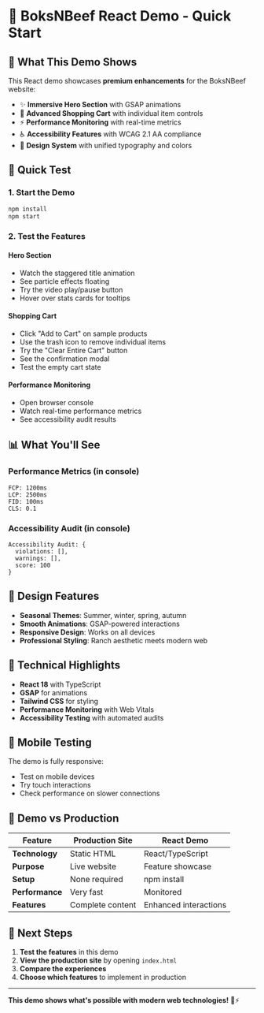 # 🎨 BoksNBeef React Demo - Quick Start

## 🚀 **What This Demo Shows**

This React demo showcases **premium enhancements** for the BoksNBeef website:

- ✨ **Immersive Hero Section** with GSAP animations
- 🛒 **Advanced Shopping Cart** with individual item controls
- ⚡ **Performance Monitoring** with real-time metrics
- ♿ **Accessibility Features** with WCAG 2.1 AA compliance
- 🎨 **Design System** with unified typography and colors

## 🎯 **Quick Test**

### **1. Start the Demo**
```bash
npm install
npm start
```

### **2. Test the Features**

#### **Hero Section**
- Watch the staggered title animation
- See particle effects floating
- Try the video play/pause button
- Hover over stats cards for tooltips

#### **Shopping Cart**
- Click "Add to Cart" on sample products
- Use the trash icon to remove individual items
- Try the "Clear Entire Cart" button
- See the confirmation modal
- Test the empty cart state

#### **Performance Monitoring**
- Open browser console
- Watch real-time performance metrics
- See accessibility audit results

## 📊 **What You'll See**

### **Performance Metrics** (in console)
```
FCP: 1200ms
LCP: 2500ms  
FID: 100ms
CLS: 0.1
```

### **Accessibility Audit** (in console)
```
Accessibility Audit: {
  violations: [],
  warnings: [],
  score: 100
}
```

## 🎨 **Design Features**

- **Seasonal Themes**: Summer, winter, spring, autumn
- **Smooth Animations**: GSAP-powered interactions
- **Responsive Design**: Works on all devices
- **Professional Styling**: Ranch aesthetic meets modern web

## 🔧 **Technical Highlights**

- **React 18** with TypeScript
- **GSAP** for animations
- **Tailwind CSS** for styling
- **Performance Monitoring** with Web Vitals
- **Accessibility Testing** with automated audits

## 📱 **Mobile Testing**

The demo is fully responsive:
- Test on mobile devices
- Try touch interactions
- Check performance on slower connections

## 🎯 **Demo vs Production**

| Feature | Production Site | React Demo |
|---------|----------------|------------|
| **Technology** | Static HTML | React/TypeScript |
| **Purpose** | Live website | Feature showcase |
| **Setup** | None required | npm install |
| **Performance** | Very fast | Monitored |
| **Features** | Complete content | Enhanced interactions |

## 🚀 **Next Steps**

1. **Test the features** in this demo
2. **View the production site** by opening `index.html`
3. **Compare the experiences**
4. **Choose which features** to implement in production

---

**This demo shows what's possible with modern web technologies!** 🎨⚡ 